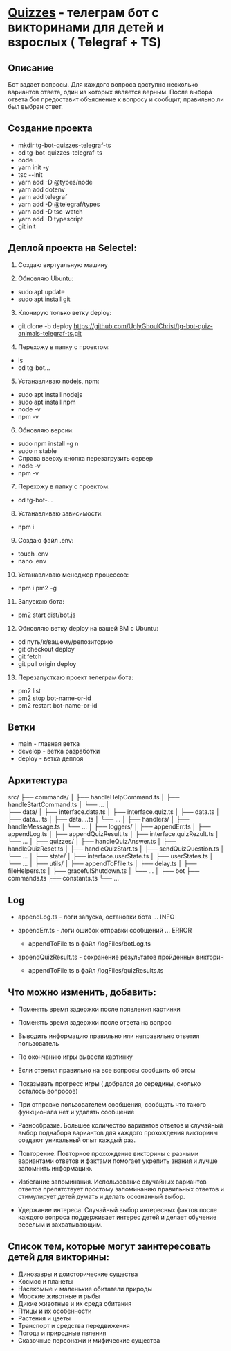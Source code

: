 # [Quizzes](https://t.me/QuzzesUGC_bot) - телеграм бот с викторинами для детей и взрослых ( Telegraf + TS)

## Описание
Бот задает вопросы. Для каждого вопроса доступно несколько вариантов ответа, один из которых является верным. После выбора ответа бот предоставит объяснение к вопросу и сообщит, правильно ли был выбран ответ.

## Создание проекта
- mkdir tg-bot-quizzes-telegraf-ts
- cd tg-bot-quizzes-telegraf-ts
- code .
- yarn init -y
- tsc --init
- yarn add -D @types/node
- yarn add dotenv
- yarn add telegraf
- yarn add -D @telegraf/types
- yarn add -D tsc-watch
- yarn add -D typescript
- git init

## Деплой проекта на Selectel:

1. Создаю виртуальную машину

2. Обновляю Ubuntu:

- sudo apt update
- sudo apt install git

3. Клонирую только ветку deploy:

- git clone -b deploy https://github.com/UglyGhoulChrist/tg-bot-quiz-animals-telegraf-ts.git

4. Перехожу в папку с проектом:

- ls
- cd tg-bot...

5. Устанавливаю nodejs, npm:

- sudo apt install nodejs
- sudo apt install npm
- node -v
- npm -v

6. Обновляю версии:

- sudo npm install -g n
- sudo n stable
- Справа вверху кнопка перезагрузить сервер
- node -v
- npm -v

7. Перехожу в папку с проектом:

- cd tg-bot-...

8. Устанавливаю зависимости:

- npm i

9. Создаю файл .env:

- touch .env
- nano .env

10. Устанавливаю менеджер процессов:

- npm i pm2 -g

11. Запускаю бота:

- pm2 start dist/bot.js

12. Обновляю ветку deploy на вашей ВМ с Ubuntu:

- cd путь/к/вашему/репозиторию
- git checkout deploy
- git fetch
- git pull origin deploy

13. Перезапусткаю проект телеграм бота:

- pm2 list
- pm2 stop bot-name-or-id
- pm2 restart bot-name-or-id
   
## Ветки

- main - главная ветка
- develop - ветка разработки
- deploy - ветка деплоя

## Архитектура

src/
├── commands/
│   ├── handleHelpCommand.ts
│   ├── handleStartCommand.ts
│   └── ... 
│  
├── data/
│   ├── interface.data.ts
│   ├── interface.quiz.ts
│   ├── data.ts
│   ├── data....ts
│   ├── data....ts
│   └── ... 
│ 
├── handlers/
│   ├── handleMessage.ts
│   └── ... 
│ 
├── loggers/
│   ├── appendErr.ts
│   ├── appendLog.ts
│   ├── appendQuizResult.ts
│   ├── interface.quizRezult.ts
│   └── ... 
│ 
├── quizzes/
│   ├── handleQuizAnswer.ts
│   ├── handleQuizReset.ts
│   ├── handleQuizStart.ts
│   ├── sendQuizQuestion.ts
│   └── ... 
│ 
├── state/
│   ├── interface.userState.ts
│   ├── userStates.ts
│   └── ... 
│ 
├── utils/
│   ├── appendToFfile.ts
│   ├── delay.ts
│   ├── fileHelpers.ts
│   ├── gracefulShutdown.ts
│   └── ...
│
├── bot
├── commands.ts
├── constants.ts
└── ...

## Log 

- appendLog.ts - логи запуска, остановки бота ... INFO
- appendErr.ts - логи ошибок отправки сообщений ... ERROR
    - appendToFile.ts в файл /logFiles/botLog.ts

- appendQuizResult.ts - сохранение результатов пройденных викторин
    - appendToFile.ts в файл /logFiles/quizResults.ts


## Что можно изменить, добавить:

- Поменять время задержки после появления картинки

- Поменять время задержки после ответа на вопрос

- Выводить информацию правильно или неправильно ответил пользователь

- По окончанию игры вывести картинку

- Если ответил правильно на все вопросы сообщить об этом

- Показывать прогресс игры ( добрался до середины, сколько осталось вопросов)

- При отправке пользователем сообщения, сообщать что такого функционала нет и удалять сообщение

- Разнообразие. Большее количество вариантов ответов и случайный выбор поднабора вариантов для каждого прохождения викторины создают уникальный опыт каждый раз.

- Повторение. Повторное прохождение викторины с разными вариантами ответов и фактами помогает укрепить знания и лучше запомнить информацию.

- Избегание запоминания. Использование случайных вариантов ответов препятствует простому запоминанию правильных ответов и стимулирует детей думать и делать осознанный выбор.

- Удержание интереса. Случайный выбор интересных фактов после каждого вопроса поддерживает интерес детей и делает обучение веселым и захватывающим.

## Список тем, которые могут заинтересовать детей для викторины:

- Динозавры и доисторические существа
- Космос и планеты
- Насекомые и маленькие обитатели природы
- Морские животные и рыбы
- Дикие животные и их среда обитания
- Птицы и их особенности
- Растения и цветы
- Транспорт и средства передвижения
- Погода и природные явления
- Сказочные персонажи и мифические существа